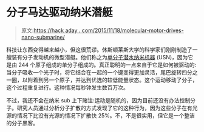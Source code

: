 # 分子马达驱动纳米潜艇

> 原文:[https://hack aday . com/2015/11/18/molecular-motor-drives-nano-submarine/](https://hackaday.com/2015/11/18/molecular-motor-drives-nano-submarine/)

科技让东西变得越来越小，但这很荒谬。休斯顿莱斯大学的科学家们刚刚制造了一艘装有分子发动机的微型潜艇。他们称之为[单分子潜水纳米机器](http://news.rice.edu/2015/11/16/rice-makes-light-driven-nanosubmarine/) (USN)，因为它是由 244 个原子组成的单分子组成的。真正聪明的一点来自于它是如何被驱动的:当分子吸收一个光子时，将它结合在一起的一个键变得更加灵活，尾巴旋转四分之一圈，以附着到另一个原子，并达到优选的较低能量状态。这个运动移动了分子，这个过程重复进行。这种情况每秒钟发生数百万次。

不过，我还不会在纳米 sub 上下赌注:运动是随机的，因为目前还没有办法控制分子。研究人员通过分析分子扩散的方式发现了它的这种行为，因为这些分子在有光源的情况下比没有光源的情况下扩散快 25%。不，不是很实用，但它是一个整洁的分子黑客。
